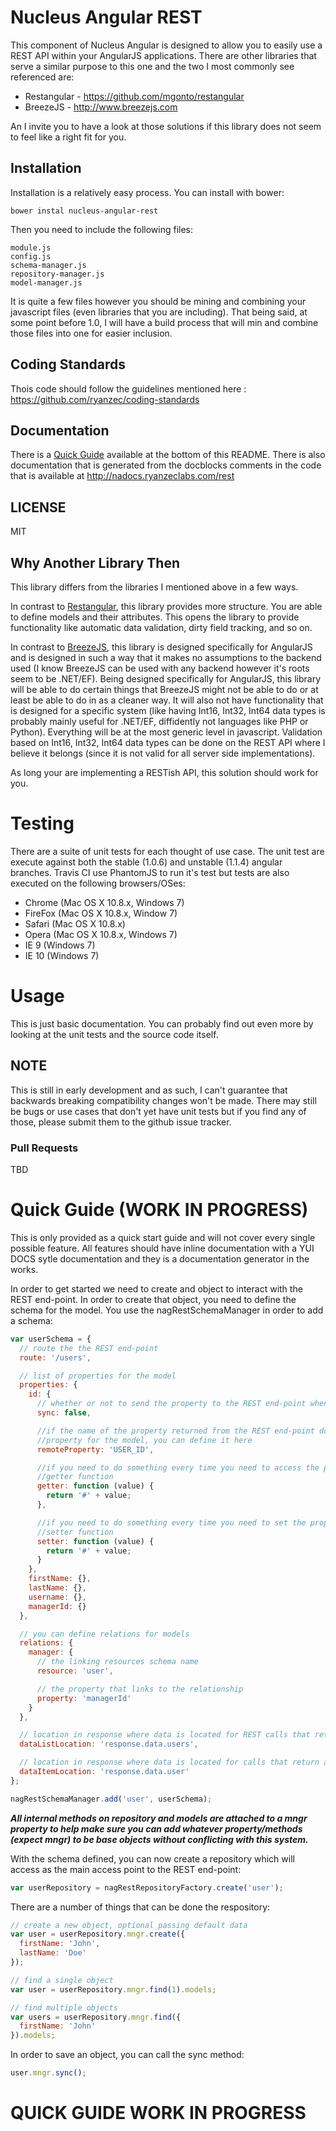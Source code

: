 # Nucleus Angular REST

This component of Nucleus Angular is designed to allow you to easily use a REST API within your AngularJS applications.  There are other libraries that serve a similar purpose to this one and the two I most commonly see referenced are:

* Restangular - https://github.com/mgonto/restangular
* BreezeJS - http://www.breezejs.com

An I invite you to have a look at those solutions if this library does not seem to feel like a right fit for you.

## Installation

Installation is a relatively easy process.  You can install with bower:

```bower instal nucleus-angular-rest```

Then you need to include the following files:

```
module.js
config.js
schema-manager.js
repository-manager.js
model-manager.js
```

It is quite a few files however you should be mining and combining your javascript files (even libraries that you are including).  That being said, at some point before 1.0, I will have a build process that will min and combine those files into one for easier inclusion.

## Coding Standards

Thois code should follow the guidelines mentioned here : https://github.com/ryanzec/coding-standards

## Documentation

There is a <a href="#quick-guide-work-in-progress">Quick Guide</a> available at the bottom of this README.  There is also documentation that is generated from the docblocks comments in the code that is available at http://nadocs.ryanzeclabs.com/rest

## LICENSE

MIT

## Why Another Library Then

This library differs from the libraries I mentioned above in a few ways.

In contrast to <a href="https://github.com/mgonto/restangular">Restangular</a>, this library provides more structure.  You are able to define models and their attributes.  This opens the library to provide functionality like automatic data validation, dirty field tracking, and so on.

In contrast to <a href="http://www.breezejs.com">BreezeJS</a>, this library is designed specifically for AngularJS and is designed in such a way that it makes no assumptions to the backend used (I know BreezeJS can be used with any backend however it's roots seem to be .NET/EF). Being designed specifically for AngularJS, this library will be able to do certain things that BreezeJS might not be able to do or at least be able to do in as a cleaner way.  It will also not have functionality that is designed for a specific system (like having Int16, Int32, Int64 data types is probably mainly useful for .NET/EF, diffidently not languages like PHP or Python).  Everything will be at the most generic level in javascript.  Validation based on Int16, Int32, Int64 data types can be done on the REST API where I believe it belongs (since it is not valid for all server side implementations).

As long your are implementing a RESTish API, this solution should work for you.

# Testing

There are a suite of unit tests for each thought of use case.  The unit test are execute against both the stable (1.0.6) and unstable (1.1.4) angular branches.  Travis CI use PhantomJS to run it's test but tests are also executed on the following browsers/OSes:

* Chrome (Mac OS X 10.8.x, Windows 7)
* FireFox (Mac OS X 10.8.x, Window 7)
* Safari (Mac OS X 10.8.x)
* Opera (Mac OS X 10.8.x, Windows 7)
* IE 9 (Windows 7)
* IE 10 (Windows 7)

# Usage

This is just basic documentation.  You can probably find out even more by looking at the unit tests and the source code itself.

## NOTE

This is still in early development and as such, I can't guarantee that backwards breaking compatibility changes won't be made.  There may still be bugs or use cases that don't yet have unit tests but if you find any of those, please submit them to the github issue tracker.

### Pull Requests

TBD

# Quick Guide (WORK IN PROGRESS)

This is only provided as a quick start guide and will not cover every single possible feature.  All features should have inline documentation with a YUI DOCS sytle documentation and they is a documentation generator in the works.

In order to get started we need to create and object to interact with the REST end-point.  In order to create that object, you need to define the schema for the model.  You use the nagRestSchemaManager in order to add a schema:

```javascript
var userSchema = {
  // route the the REST end-point
  route: '/users',

  // list of properties for the model
  properties: {
    id: {
      // whether or not to send the property to the REST end-point when syncing data
      sync: false,

      //if the name of the property returned from the REST end-point does not match the name of the
      //property for the model, you can define it here
      remoteProperty: 'USER_ID',

      //if you need to do something every time you need to access the property, you can provide a
      //getter function
      getter: function (value) {
        return '#' + value;
      },

      //if you need to do something every time you need to set the property, you can provide a
      //setter function
      setter: function (value) {
        return '#' + value;
      }
    },
    firstName: {},
    lastName: {},
    username: {},
    managerId: {}
  },

  // you can define relations for models
  relations: {
    manager: {
      // the linking resources schema name
      resource: 'user',

      // the property that links to the relationship
      property: 'managerId'
    }
  },

  // location in response where data is located for REST calls that return multiple objects
  dataListLocation: 'response.data.users',

  // location in response where data is located for calls that return a single object
  dataItemLocation: 'response.data.user'
};

nagRestSchemaManager.add('user', userSchema);
```

***All internal methods on repository and models are attached to a mngr property to help make sure you can add whatever property/methods (expect mngr) to be base objects without conflicting with this system.***

With the schema defined, you can now create a repository which will access as the main access point to the REST end-point:

```javascript
var userRepository = nagRestRepositoryFactory.create('user');
```

There are a number of things that can be done the respository:

```javascript
// create a new object, optional passing default data
var user = userRepository.mngr.create({
  firstName: 'John',
  lastName: 'Doe'
});

// find a single object
var user = userRepository.mngr.find(1).models;

// find multiple objects
var users = userRepository.mngr.find({
  firstName: 'John'
}).models;
```

In order to save an object, you can call the sync method:

```javascript
user.mngr.sync();
```

# QUICK GUIDE WORK IN PROGRESS
